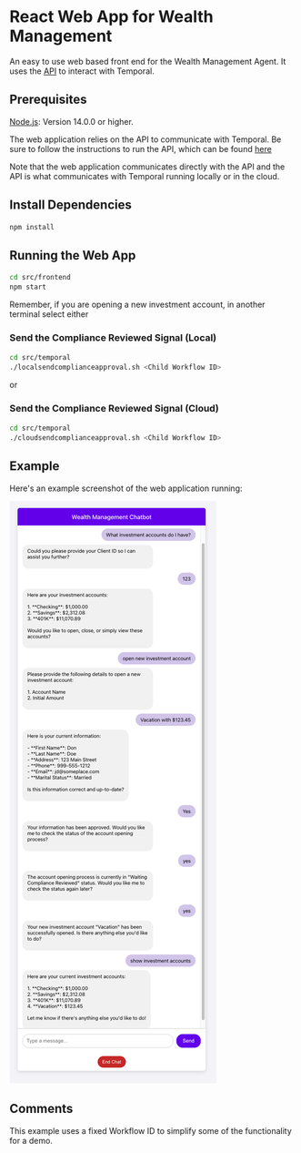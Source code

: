 # React Web App for Wealth Management

An easy to use web based front end for the Wealth Management Agent. 
It uses the [API](../temporal/api/README.md) to interact with Temporal.

## Prerequisites 

[Node.js](https://nodejs.org/en/download): Version 14.0.0 or higher.

The web application relies on the API to communicate with Temporal. 
Be sure to follow the instructions to run the API, which can be found [here](../temporal/api/README.md)

Note that the web application communicates directly with the API and the API is what 
communicates with Temporal running locally or in the cloud.

## Install Dependencies
```bash
npm install
```

## Running the Web App
```bash
cd src/frontend
npm start
```

Remember, if you are opening a new investment account, in another terminal
select either 
### Send the Compliance Reviewed Signal (Local)
```bash
cd src/temporal
./localsendcomplianceapproval.sh <Child Workflow ID>
```

or
### Send the Compliance Reviewed Signal (Cloud)
```bash
cd src/temporal
./cloudsendcomplianceapproval.sh <Child Workflow ID>
```

## Example

Here's an example screenshot of the web application running:

![](../../images/webui.png)

## Comments

This example uses a fixed Workflow ID to simplify some of the functionality for a demo.
